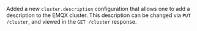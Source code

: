 Added a new `cluster.description` configuration that allows one to add a description to the EMQX cluster.  This description can be changed via `PUT /cluster`, and viewed in the `GET /cluster` response.
